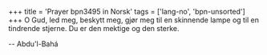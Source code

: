 +++
title = 'Prayer bpn3495 in Norsk'
tags = ['lang-no', 'bpn-unsorted']
+++
O Gud, led meg, beskytt meg, gjør meg til en skinnende lampe og til en tindrende stjerne. Du er den mektige og den sterke.

-- Abdu'l-Bahá
